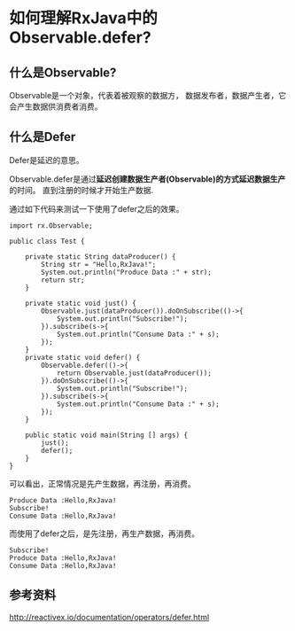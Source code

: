 # 如何理解RxJava中的Observable.defer?

## 什么是Observable?

Observable是一个对象，代表着被观察的数据方， 数据发布者，数据产生者，它会产生数据供消费者消费。

## 什么是Defer
Defer是延迟的意思。

Observable.defer是通过**延迟创建数据生产者(Observable)**的方式**延迟数据生产**的时间。
直到注册的时候才开始生产数据.

通过如下代码来测试一下使用了defer之后的效果。
```
import rx.Observable;

public class Test {

    private static String dataProducer() {
        String str = "Hello,RxJava!";
        System.out.println("Produce Data :" + str);
        return str;
    }

    private static void just() {
        Observable.just(dataProducer()).doOnSubscribe(()->{
            System.out.println("Subscribe!");
        }).subscribe(s->{
            System.out.println("Consume Data :" + s);
        });
    }
    private static void defer() {
        Observable.defer(()->{
            return Observable.just(dataProducer());
        }).doOnSubscribe(()->{
            System.out.println("Subscribe!");
        }).subscribe(s->{
            System.out.println("Consume Data :" + s);
        });
    }

    public static void main(String [] args) {
        just();
        defer();
    }
}

```

可以看出，正常情况是先产生数据，再注册，再消费。
```
Produce Data :Hello,RxJava!
Subscribe!
Consume Data :Hello,RxJava!
```
而使用了defer之后，是先注册，再生产数据，再消费。
```
Subscribe!
Produce Data :Hello,RxJava!
Consume Data :Hello,RxJava!
```

## 参考资料
http://reactivex.io/documentation/operators/defer.html

